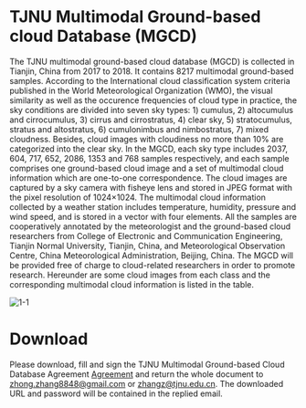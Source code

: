 # TJNU Multimodal Ground-based cloud Database (MGCD)
The TJNU multimodal ground-based cloud database (MGCD) is collected in Tianjin, China from 2017 to 2018. It contains 8217 multimodal ground-based samples. According to the International cloud classification system criteria published in the World Meteorological Organization (WMO), the visual similarity as well as the occurence frequencies of cloud type in practice, the sky conditions are divided into seven sky types: 1) cumulus, 2) altocumulus and cirrocumulus, 3) cirrus and cirrostratus, 4) clear sky, 5) stratocumulus, stratus and altostratus, 6) cumulonimbus and nimbostratus, 7) mixed cloudness. Besides, cloud images with cloudiness no more than 10% are categorized into the clear sky. In the MGCD, each sky type includes 2037, 604, 717, 652, 2086, 1353 and 768 samples respectively, and each sample comprises one ground-based cloud image and a set of multimodal cloud information which are one-to-one correspondence. The cloud images are captured by a sky camera with fisheye lens and stored in JPEG format with the pixel resolution of 1024×1024. The multimodal cloud information collected by a weather station includes temperature, humidity, pressure and wind speed, and is stored in a vector with four elements. All the samples are cooperatively annotated by the meteorologist and the ground-based cloud researchers from College of Electronic and Communication Engineering, Tianjin Normal University, Tianjin, China, and Meteorological Observation Centre, China Meteorological Administration, Beijing, China. The MGCD will be provided free of charge to cloud-related researchers in order to promote research. Hereunder are some cloud images from each class and the corresponding multimodal cloud information is listed in the table.

![1-1](https://github.com/zhongzhang8848/Multimodal-Ground-based-cloud-Database-MGCD-/blob/master/image.jpg)

# Download
Please download, fill and sign the TJNU Multimodal Ground-based Cloud Database Agreement [Agreement](https://github.com/zhongzhang8848/Multimodal-Ground-based-cloud-Database-MGCD-/blob/master/LM-Agreement%E5%AE%9A%E7%A8%BF.docx) and return the whole document to zhong.zhang8848@gmail.com or zhangz@tjnu.edu.cn. The downloaded URL and password will be contained in the replied email.
